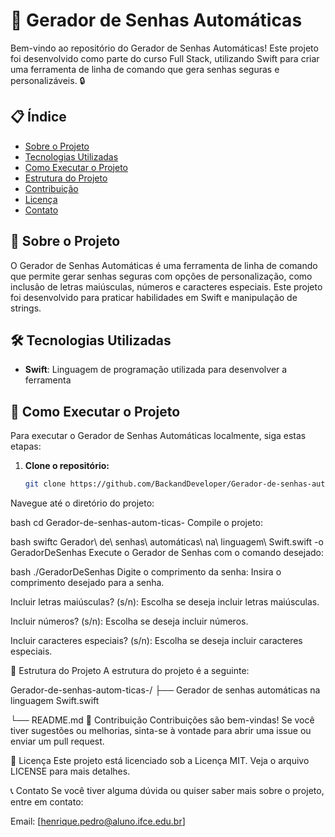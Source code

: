 # 🔐 Gerador de Senhas Automáticas

Bem-vindo ao repositório do Gerador de Senhas Automáticas! Este projeto foi desenvolvido como parte do curso Full Stack, utilizando Swift para criar uma ferramenta de linha de comando que gera senhas seguras e personalizáveis. 🔒

## 📋 Índice

- [Sobre o Projeto](https://github.com/BackandDeveloper/Gerador-de-senhas-autom-ticas-?tab=readme-ov-file#-sobre-o-projeto)
- [Tecnologias Utilizadas](#tecnologias-utilizadas)
- [Como Executar o Projeto](#como-executar-o-projeto)
- [Estrutura do Projeto](#estrutura-do-projeto)
- [Contribuição](#contribuição)
- [Licença](#licença)
- [Contato](#contato)

## 🌟 Sobre o Projeto

O Gerador de Senhas Automáticas é uma ferramenta de linha de comando que permite gerar senhas seguras com opções de personalização, como inclusão de letras maiúsculas, números e caracteres especiais. Este projeto foi desenvolvido para praticar habilidades em Swift e manipulação de strings.

## 🛠️ Tecnologias Utilizadas

- **Swift**: Linguagem de programação utilizada para desenvolver a ferramenta

## 🚀 Como Executar o Projeto

Para executar o Gerador de Senhas Automáticas localmente, siga estas etapas:

1. **Clone o repositório:**
   ```bash
   git clone https://github.com/BackandDeveloper/Gerador-de-senhas-autom-ticas-.git
Navegue até o diretório do projeto:

bash
cd Gerador-de-senhas-autom-ticas-
Compile o projeto:

bash
swiftc Gerador\ de\ senhas\ automáticas\ na\ linguagem\ Swift.swift -o GeradorDeSenhas
Execute o Gerador de Senhas com o comando desejado:

bash
./GeradorDeSenhas
Digite o comprimento da senha: Insira o comprimento desejado para a senha.

Incluir letras maiúsculas? (s/n): Escolha se deseja incluir letras maiúsculas.

Incluir números? (s/n): Escolha se deseja incluir números.

Incluir caracteres especiais? (s/n): Escolha se deseja incluir caracteres especiais.

📂 Estrutura do Projeto
A estrutura do projeto é a seguinte:

Gerador-de-senhas-autom-ticas-/
├── Gerador de senhas automáticas na linguagem Swift.swift

└── README.md
🤝 Contribuição
Contribuições são bem-vindas! Se você tiver sugestões ou melhorias, sinta-se à vontade para abrir uma issue ou enviar um pull request.

📄 Licença
Este projeto está licenciado sob a Licença MIT. Veja o arquivo LICENSE para mais detalhes.

📞 Contato
Se você tiver alguma dúvida ou quiser saber mais sobre o projeto, entre em contato:

Email: [henrique.pedro@aluno.ifce.edu.br]
